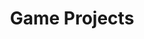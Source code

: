 ---
layout: post
title: Game Projects
permalink: /projects/
pagination:
  enabled: true
  category: projects
  permalink: /:num/
  sort_field: 'date'
  sort_reverse: false
---